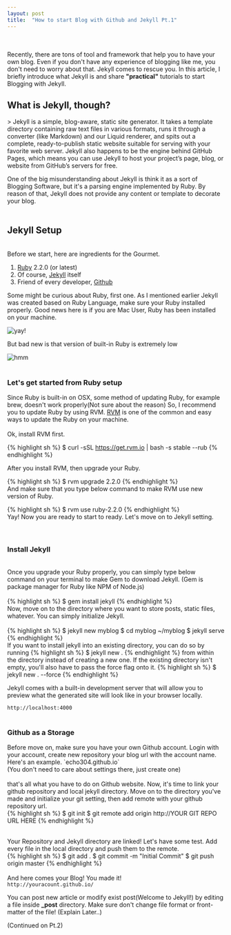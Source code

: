 ```yaml
---
layout: post
title:  "How to start Blog with Github and Jekyll Pt.1"
---
```

<br>
<br>
Recently, there are tons of tool and framework that help you to have your own blog. Even if you don't have any experience of blogging like me, you don't need to worry about that. Jekyll comes to rescue you. In this article, I briefly introduce what Jekyll is and share <strong>"practical"</strong> tutorials to start Blogging with Jekyll.

<br>

<h2>What is Jekyll, though?</h2>
> Jekyll is a simple, blog-aware, static site generator. It takes a template directory containing raw text files in various formats, runs it through a converter (like Markdown) and our Liquid renderer, and spits out a complete, ready-to-publish static website suitable for serving with your favorite web server. Jekyll also happens to be the engine behind GitHub Pages, which means you can use Jekyll to host your project’s page, blog, or website from GitHub’s servers for free.

One of the big misunderstanding about Jekyll is think it as a sort of Blogging Software, but it's a parsing engine implemented by Ruby. By reason of that, Jekyll does not provide any content or template to decorate your blog.
<br>
<br>
<h2>Jekyll Setup</h2>
<br>
Before we start, here are ingredients for the Gourmet.
<ol>
    <li><a href="https://www.ruby-lang.org/en/">Ruby</a> 2.2.0 (or latest)</li>
    <li>Of course, <a href="http://jekyllrb.com/">Jekyll</a> itself</li>
    <li>Friend of every developer, <a href="https://github.com/">Github</a></li>
</ol>

Some might be curious about Ruby, first one. As I mentioned earlier Jekyll was created based on Ruby Language, make sure your Ruby installed properly.
Good news here is if you are Mac User, Ruby has been installed on your machine.

<img align="middle" src="http://d1nr5wevwcuzuv.cloudfront.net/product_photos/3065045/beemo_20sticker_20template_original.png" alt="yay!">

But bad new is that version of built-in Ruby is extremely low

<img align="middle" src="http://orig01.deviantart.net/242d/f/2013/227/9/3/bmo_s_mustache_by_timelord242-d6icafl.png" alt="hmm">
  
<br>
<br>

<h3>Let's get started from Ruby setup</h3>
Since Ruby is built-in on OSX, some method of updating Ruby, for example brew, doesn't work properly(Not sure about the reason)
So, I recommend you to update Ruby by using RVM.
<a href="https://rvm.io/rvm/install">RVM</a> is one of the common and easy ways to update the Ruby on your machine. 
<br>
<br>
Ok, install RVM first. 

{% highlight sh %}
$ curl -sSL https://get.rvm.io | bash -s stable --rub
{% endhighlight %}
<br>

After you install RVM, then upgrade your Ruby.

{% highlight sh %}
$ rvm upgrade 2.2.0
{% endhighlight %}
<br>
And make sure that you type below command to make RVM use new version of Ruby.

{% highlight sh %}
$ rvm use ruby-2.2.0
{% endhighlight %}
<br>
Yay! Now you are ready to start to ready. Let's move on to Jekyll setting.
<br>
<br>
<br>
<h3>Install Jekyll</h3>
<br>
Once you upgrade your Ruby properly, you can simply type below command on your terminal to make Gem to download Jekyll.
(Gem is package manager for Ruby like NPM of Node.js)
<br>
<br>
{% highlight sh %}
$ gem install jekyll
{% endhighlight %}
<br>
Now, move on to the directory where you want to store posts, static files, whatever. You can simply initialize Jekyll.
<br>
<br>
{% highlight sh %}
$ jekyll new myblog
$ cd myblog
~/myblog $ jekyll serve
{% endhighlight %}
<br>
If you want to install jekyll into an existing directory, you can do so by running 
{% highlight sh %}
$ jekyll new .
{% endhighlight %}
from within the directory instead of creating a new one. If the existing directory isn't empty, you'll also have to pass the force flag onto it.
{% highlight sh %}
$ jekyll new . --force
{% endhighlight %}

Jekyll comes with a built-in development server that will allow you to preview what the generated site will look like in your browser locally.

`http://localhost:4000`
<br>
<br>

<h3>Github as a Storage</h3>
Before move on, make sure you have your own Github account.
Login with your account, create new repository your blog url with the account name. Here's an example. `echo304.github.io` <br>(You don't need to care about settings there, just create one)
<br>
<br>
that's all what you have to do on Github website. 
Now, it's time to link your github repository and local jekyll directory.
Move on to the directory you've made and initialize your git setting, then add remote with your github repository url.
<br>
{% highlight sh %}
$ git init
$ git remote add origin http://YOUR GIT REPO URL HERE
{% endhighlight %}
<br>
<br>

Your Repository and Jekyll directory are linked! Let's have some test.
Add every file in the local directory and push them to the remote.
<br>
{% highlight sh %}
$ git add .
$ git commit -m "Initial Commit"
$ git push origin master
{% endhighlight %}
<br>
<br>
And here comes your Blog! You made it!
<br>
`http://youracount.github.io/`

You can post new article or modify exist post(Welcome to Jekyll!) by editing a file inside <strong>_post</strong> directory.
Make sure don't change file format or front-matter of the file!
(Explain Later..)


(Continued on Pt.2)

